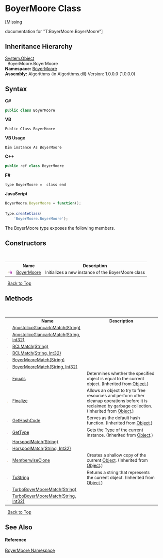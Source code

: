 # BoyerMoore Class
 

\[Missing <summary> documentation for "T:BoyerMoore.BoyerMoore"\]


## Inheritance Hierarchy
<a href="http://msdn2.microsoft.com/en-us/library/e5kfa45b" target="_blank">System.Object</a><br />&nbsp;&nbsp;BoyerMoore.BoyerMoore<br />
**Namespace:**&nbsp;<a href="71aac8e1-3159-96a7-d7cc-16f841dec445">BoyerMoore</a><br />**Assembly:**&nbsp;Algorithms (in Algorithms.dll) Version: 1.0.0.0 (1.0.0.0)

## Syntax

**C#**<br />
``` C#
public class BoyerMoore
```

**VB**<br />
``` VB
Public Class BoyerMoore
```

**VB Usage**<br />
``` VB Usage
Dim instance As BoyerMoore
```

**C++**<br />
``` C++
public ref class BoyerMoore
```

**F#**<br />
``` F#
type BoyerMoore =  class end
```

**JavaScript**<br />
``` JavaScript
BoyerMoore.BoyerMoore = function();

Type.createClass(
	'BoyerMoore.BoyerMoore');
```

The BoyerMoore type exposes the following members.


## Constructors
&nbsp;<table><tr><th></th><th>Name</th><th>Description</th></tr><tr><td>![Public method](media/pubmethod.gif "Public method")</td><td><a href="d42c4162-b9bc-e942-ab6f-e467969af483">BoyerMoore</a></td><td>
Initializes a new instance of the BoyerMoore class</td></tr></table>&nbsp;
<a href="#boyermoore-class">Back to Top</a>

## Methods
&nbsp;<table><tr><th></th><th>Name</th><th>Description</th></tr><tr><td>![Public method](media/pubmethod.gif "Public method")</td><td><a href="40962056-1557-7184-9f02-d06b8d3a079b">ApostolicoGiancarloMatch(String)</a></td><td /></tr><tr><td>![Public method](media/pubmethod.gif "Public method")</td><td><a href="97d0ea10-e8f3-22ad-9099-8ea4ecb9c5b5">ApostolicoGiancarloMatch(String, Int32)</a></td><td /></tr><tr><td>![Public method](media/pubmethod.gif "Public method")</td><td><a href="a45a2f58-a879-50cd-650e-d55870f7102e">BCLMatch(String)</a></td><td /></tr><tr><td>![Public method](media/pubmethod.gif "Public method")</td><td><a href="ca1f8edc-713c-6857-cb3b-207c792d2415">BCLMatch(String, Int32)</a></td><td /></tr><tr><td>![Public method](media/pubmethod.gif "Public method")</td><td><a href="869d5eef-93d1-e6f8-41e3-f41a579dbce9">BoyerMooreMatch(String)</a></td><td /></tr><tr><td>![Public method](media/pubmethod.gif "Public method")</td><td><a href="60dcbd65-cdb0-b842-9e81-fb12cced8276">BoyerMooreMatch(String, Int32)</a></td><td /></tr><tr><td>![Public method](media/pubmethod.gif "Public method")</td><td><a href="http://msdn2.microsoft.com/en-us/library/bsc2ak47" target="_blank">Equals</a></td><td>
Determines whether the specified object is equal to the current object.
 (Inherited from <a href="http://msdn2.microsoft.com/en-us/library/e5kfa45b" target="_blank">Object</a>.)</td></tr><tr><td>![Protected method](media/protmethod.gif "Protected method")</td><td><a href="http://msdn2.microsoft.com/en-us/library/4k87zsw7" target="_blank">Finalize</a></td><td>
Allows an object to try to free resources and perform other cleanup operations before it is reclaimed by garbage collection.
 (Inherited from <a href="http://msdn2.microsoft.com/en-us/library/e5kfa45b" target="_blank">Object</a>.)</td></tr><tr><td>![Public method](media/pubmethod.gif "Public method")</td><td><a href="http://msdn2.microsoft.com/en-us/library/zdee4b3y" target="_blank">GetHashCode</a></td><td>
Serves as the default hash function.
 (Inherited from <a href="http://msdn2.microsoft.com/en-us/library/e5kfa45b" target="_blank">Object</a>.)</td></tr><tr><td>![Public method](media/pubmethod.gif "Public method")</td><td><a href="http://msdn2.microsoft.com/en-us/library/dfwy45w9" target="_blank">GetType</a></td><td>
Gets the <a href="http://msdn2.microsoft.com/en-us/library/42892f65" target="_blank">Type</a> of the current instance.
 (Inherited from <a href="http://msdn2.microsoft.com/en-us/library/e5kfa45b" target="_blank">Object</a>.)</td></tr><tr><td>![Public method](media/pubmethod.gif "Public method")</td><td><a href="ecf4b802-6a9d-c4ca-90bc-f14a7da20f57">HorspoolMatch(String)</a></td><td /></tr><tr><td>![Public method](media/pubmethod.gif "Public method")</td><td><a href="e5f1a8b0-87fc-0fb4-6277-ea41a29eeb25">HorspoolMatch(String, Int32)</a></td><td /></tr><tr><td>![Protected method](media/protmethod.gif "Protected method")</td><td><a href="http://msdn2.microsoft.com/en-us/library/57ctke0a" target="_blank">MemberwiseClone</a></td><td>
Creates a shallow copy of the current <a href="http://msdn2.microsoft.com/en-us/library/e5kfa45b" target="_blank">Object</a>.
 (Inherited from <a href="http://msdn2.microsoft.com/en-us/library/e5kfa45b" target="_blank">Object</a>.)</td></tr><tr><td>![Public method](media/pubmethod.gif "Public method")</td><td><a href="http://msdn2.microsoft.com/en-us/library/7bxwbwt2" target="_blank">ToString</a></td><td>
Returns a string that represents the current object.
 (Inherited from <a href="http://msdn2.microsoft.com/en-us/library/e5kfa45b" target="_blank">Object</a>.)</td></tr><tr><td>![Public method](media/pubmethod.gif "Public method")</td><td><a href="8d940be0-f27f-57fb-f541-9b7127fecc97">TurboBoyerMooreMatch(String)</a></td><td /></tr><tr><td>![Public method](media/pubmethod.gif "Public method")</td><td><a href="6b25977e-ceb9-9e00-fe4f-19558b30f69a">TurboBoyerMooreMatch(String, Int32)</a></td><td /></tr></table>&nbsp;
<a href="#boyermoore-class">Back to Top</a>

## See Also


#### Reference
<a href="71aac8e1-3159-96a7-d7cc-16f841dec445">BoyerMoore Namespace</a><br />